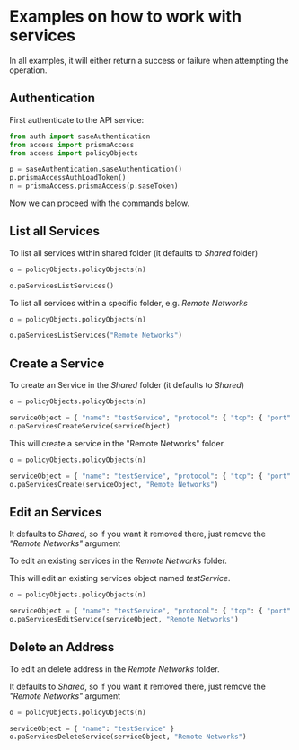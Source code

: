 # Examples on how to work with services
In all examples, it will either return a success or failure when attempting the operation.

## Authentication
First authenticate to the API service:
```python
from auth import saseAuthentication
from access import prismaAccess
from access import policyObjects

p = saseAuthentication.saseAuthentication()
p.prismaAccessAuthLoadToken()
n = prismaAccess.prismaAccess(p.saseToken)
```

Now we can proceed with the commands below.

## List all Services
To list all services within shared folder (it defaults to _Shared_ folder)
```python
o = policyObjects.policyObjects(n)

o.paServicesListServices()
```


To list all services within a specific folder, e.g. _Remote Networks_
```python
o = policyObjects.policyObjects(n)

o.paServicesListServices("Remote Networks")
```


## Create a Service
To create an Service in the _Shared_ folder (it defaults to _Shared_)

```python
o = policyObjects.policyObjects(n)

serviceObject = { "name": "testService", "protocol": { "tcp": { "port": "1234,1239" } } }
o.paServicesCreateService(serviceObject)
```

This will create a service in the "Remote Networks" folder.

```python
o = policyObjects.policyObjects(n)

serviceObject = { "name": "testService", "protocol": { "tcp": { "port": "1234,1239" } } }
o.paServicesCreate(serviceObject, "Remote Networks")
```

## Edit an Services
It defaults to _Shared_, so if you want it removed there, just remove the _"Remote Networks"_ argument

To edit an existing services in the _Remote Networks_ folder. 

This will edit an existing services object named _testService_.

```python
o = policyObjects.policyObjects(n)

serviceObject = { "name": "testService", "protocol": { "tcp": { "port": "30000" } } }
o.paServicesEditService(serviceObject, "Remote Networks")
```

## Delete an Address
To edit an delete address in the _Remote Networks_ folder. 

It defaults to _Shared_, so if you want it removed there, just remove the _"Remote Networks"_ argument

```python
o = policyObjects.policyObjects(n)

serviceObject = { "name": "testService" }
o.paServicesDeleteService(serviceObject, "Remote Networks")
```